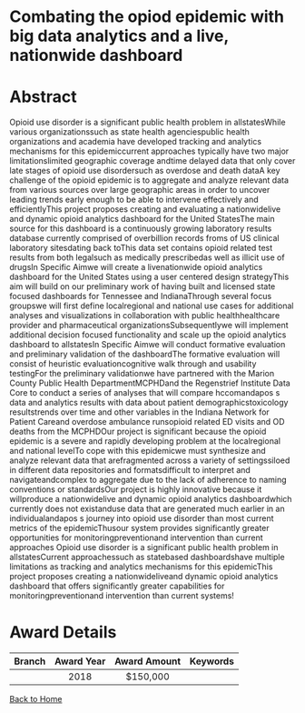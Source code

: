 
Combating the opiod epidemic with big data analytics and a live, nationwide dashboard
=====================================================================================

# Abstract


Opioid use disorder is a significant public health problem in allstatesWhile various organizationssuch as
state health agenciespublic health organizations and academia have developed tracking and analytics mechanisms for this epidemiccurrent approaches typically have two major limitationslimited geographic coverage andtime delayed data that only cover late stages of opioid use disordersuch as overdose and death
dataA key challenge of the opioid epidemic is to aggregate and analyze relevant data from various sources
over large geographic areas in order to uncover leading trends early enough to be able to intervene effectively
and efficientlyThis project proposes creating and evaluating a nationwidelive and dynamic opioid analytics
dashboard for the United StatesThe main source for this dashboard is a continuously growing laboratory results database currently comprised of overbillion records froms of US clinical laboratory sitesdating
back toThis data set contains opioid related test results from both legalsuch as medically prescribedas well as illicit use of drugsIn Specific Aimwe will create a livenationwide opioid analytics dashboard for
the United States using a user centered design strategyThis aim will build on our preliminary work of having
built and licensed state focused dashboards for Tennessee and IndianaThrough several focus groupswe will
first define localregional and national use cases for additional analyses and visualizations in collaboration with
public healthhealthcare provider and pharmaceutical organizationsSubsequentlywe will implement additional decision focused functionality and scale up the opioid analytics dashboard to allstatesIn Specific
Aimwe will conduct formative evaluation and preliminary validation of the dashboardThe formative evaluation will consist of heuristic evaluationcognitive walk through and usability testingFor the preliminary validationwe have partnered with the Marion County Public Health DepartmentMCPHDand the Regenstrief Institute Data Core to conduct a series of analyses that will compare hccomandapos s data and analytics results with data
about patient demographicstoxicology resultstrends over time and other variables in the Indiana Network for
Patient Careand overdose ambulance runsopioid related ED visits and OD deaths from the MCPHDOur
project is significant because the opioid epidemic is a severe and rapidly developing problem at the localregional and national levelTo cope with this epidemicwe must synthesize and analyze relevant data that arefragmented across a variety of settingssiloed in different data repositories and formatsdifficult to
interpret and navigateandcomplex to aggregate due to the lack of adherence to naming conventions or
standardsOur project is highly innovative because it willproduce a nationwidelive and dynamic opioid
analytics dashboardwhich currently does not existanduse data that are generated much earlier in an
individualandapos s journey into opioid use disorder than most current metrics of the epidemicThusour system provides significantly greater opportunities for monitoringpreventionand intervention than current approaches Opioid use disorder is a significant public health problem in allstatesCurrent approachessuch as statebased dashboardshave multiple limitations as tracking and analytics mechanisms for this epidemicThis
project proposes creating a nationwideliveand dynamic opioid analytics dashboard that offers significantly
greater capabilities for monitoringpreventionand intervention than current systems!  

# Award Details

|Branch|Award Year|Award Amount|Keywords|
| :---: | :---: | :---: | :---: |
||2018|$150,000||
  
  


[Back to Home](https://github.com/chrischow/dod_sbir_awards#2405)